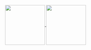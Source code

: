 <a href="https://felicepng.com">
  <img align="center" height="130em" src="https://github-readme-stats-felicepng.vercel.app/api?username=felicepng&theme=nord&hide_border=true&count_private=true&hide_title=true&show_icons=true&hide=stars" />
</a>
<a href="https://felicepng.com">
  <img align="center" height="130em" src="https://github-readme-stats-felicepng.vercel.app/api/top-langs/?username=felicepng&theme=nord&hide_border=true&count_private=true&hide_title=true&layout=compact&exclude_repo=test" />
</a>
